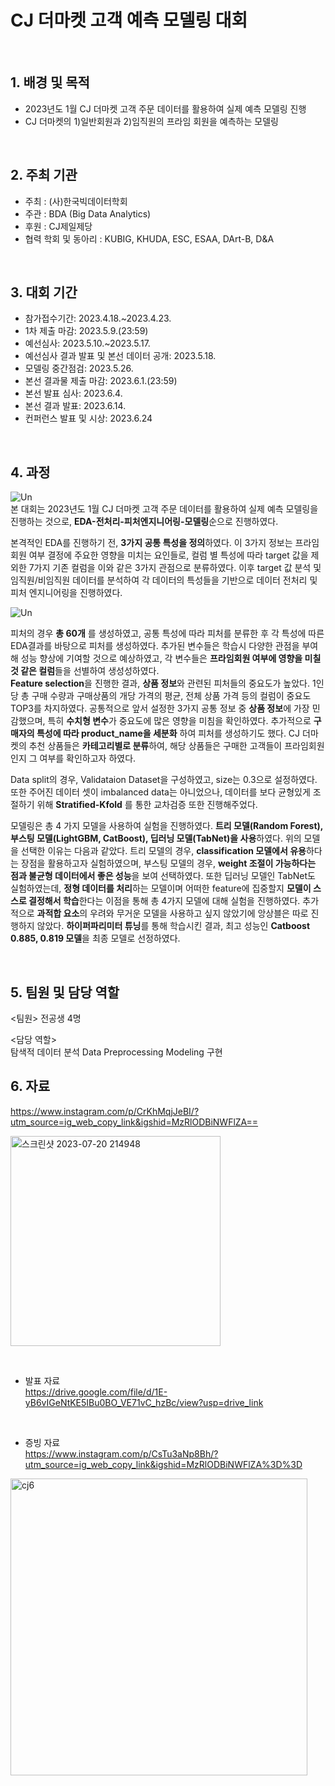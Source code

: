 # CJ 더마켓 고객 예측 모델링 대회 

<br/>

## 1. 배경 및 목적

- 2023년도 1월 CJ 더마켓 고객 주문 데이터를 활용하여 실제 예측 모델링 진행
- CJ 더마켓의 1)일반회원과 2)임직원의 프라임 회원을 예측하는 모델링

<br/>

## 2. 주최 기관

- 주최 : (사)한국빅데이터학회
- 주관 : BDA (Big Data Analytics)
- 후원 : CJ제일제당
- 협력 학회 및 동아리 : KUBIG, KHUDA, ESC, ESAA, DArt-B, D&A

<br/>

## 3. 대회 기간

- 참가접수기간: 2023.4.18.~2023.4.23.
- 1차 제출 마감: 2023.5.9.(23:59)
- 예선심사: 2023.5.10.~2023.5.17.
- 예선심사 결과 발표 및 본선 데이터 공개: 2023.5.18.
- 모델링 중간점검: 2023.5.26.
- 본선 결과물 제출 마감: 2023.6.1.(23:59)
- 본선 발표 심사: 2023.6.4.
- 본선 결과 발표: 2023.6.14.
- 컨퍼런스 발표 및 시상: 2023.6.24
  
<br/>




## 4. 과정   
![Un](https://github.com/Ji-eun-Kim/Big-Data-Processing-n-Visualization/assets/124686375/2e510029-0789-4dc0-8bf9-c811c6984fcd)  
본 대회는 2023년도 1월 CJ 더마켓 고객 주문 데이터를 활용하여 실제 예측 모델링을 진행하는 것으로,  **EDA-전처리-피처엔지니어링-모델링**순으로 진행하였다.  

본격적인 EDA를 진행하기 전, **3가지 공통 특성을 정의**하였다. 이 3가지 정보는 프라임회원 여부 결정에 주요한 영향을 미치는 요인들로, 컬럼 별 특성에 따라 target 값을 제외한 7가지 기존 컬럼을 이와 같은 3가지 관점으로 분류하였다. 이후 target 값 분석 및 임직원/비임직원 데이터를 분석하여 각 데이터의 특성들을 기반으로 데이터 전처리 및 피처 엔지니어링을 진행하였다.    

![Un](https://github.com/Ji-eun-Kim/Big-Data-Processing-n-Visualization/assets/124686375/c116280a-6c1f-452c-a335-33ef093ac1fe)  

피처의 경우 **총 60개** 를 생성하였고, 공통 특성에 따라 피처를 분류한 후 각 특성에 따른 EDA결과를 바탕으로 피처를 생성하였다. 추가된 변수들은 학습시 다양한 관점을 부여해 성능 향상에 기여할 것으로 예상하였고, 각 변수들은 **프라임회원 여부에 영향을 미칠 것 같은 컬럼**들을 선별하여 생성성하였다.   
**Feature selection**을 진행한 결과, **상품 정보**와 관련된 피처들의 중요도가 높았다. 1인당 총 구매 수량과 구매상품의 개당 가격의 평균, 전체 상품 가격 등의 컬럼이 중요도 TOP3를 차지하였다. 공통적으로 앞서 설정한 3가지 공통 정보 중 **상품 정보**에 가장 민감했으며, 특히 **수치형 변수**가 중요도에 많은 영향을 미침을 확인하였다. 추가적으로 **구매자의 특성에 따라 product_name을 세분화** 하여 피처를 생성하기도 했다. CJ 더마켓의 추천 상품들은 **카테고리별로 분류**하여, 해당 상품들은 구매한 고객들이 프라임회원인지 그 여부를 확인하고자 하였다.  

   Data split의 경우, Validataion Dataset을 구성하였고, size는 0.3으로 설정하였다. 또한 주어진 데이터 셋이 imbalanced data는 아니었으나, 데이터를 보다 균형있게 조절하기 위해 **Stratified-Kfold** 를 통한 교차검증 또한 진행해주었다.   

모델링은 총 4 가지 모델을 사용하여 실험을 진행하였다. **트리 모델(Random Forest), 부스팅 모델(LightGBM, CatBoost), 딥러닝 모델(TabNet)을 사용**하였다. 위의 모델을 선택한 이유는 다음과 같았다. 트리 모델의 경우, **classification 모델에서 유용**하다는 장점을 활용하고자 실험하였으며, 부스팅 모델의 경우, **weight 조절이 가능하다는 점과 불균형 데이터에서 좋은 성능**을 보여 선택하였다. 또한 딥러닝 모델인 TabNet도 실험하였는데, **정형 데이터를 처리**하는 모델이며 어떠한 feature에 집중할지 **모델이 스스로 결정해서 학습**한다는 이점을 통해 총 4가지 모델에 대해 실험을 진행하였다. 추가적으로 **과적합 요소**의 우려와 무거운 모델을 사용하고 싶지 않았기에 앙상블은 따로 진행하지 않았다. **하이퍼파리미터 튜닝**를 통해 학습시킨 결과, 최고 성능인 **Catboost 0.885, 0.819 모델**을 최종 모델로 선정하였다.  


<br/>


## 5. 팀원 및 담당 역할
<팀원> 
전공생 4명


<담당 역할>    
탐색적 데이터 분석
Data Preprocessing
Modeling 구현





## 6. 자료
https://www.instagram.com/p/CrKhMqjJeBI/?utm_source=ig_web_copy_link&igshid=MzRlODBiNWFlZA==    

<img width="336" alt="스크린샷 2023-07-20 214948" src="https://github.com/Ji-eun-Kim/Big-Data-Processing-n-Visualization/assets/124686375/cda6fced-fd4f-4e47-b654-502384883435"> <br/>



<br/>

 
- 발표 자료  
https://drive.google.com/file/d/1E-yB6vIGeNtKE5IBu0BO_VE71vC_hzBc/view?usp=drive_link


<br/>

- 증빙 자료  
https://www.instagram.com/p/CsTu3aNp8Bh/?utm_source=ig_web_copy_link&igshid=MzRlODBiNWFlZA%3D%3D  
<img width="475" alt="cj6" src="https://github.com/Ji-eun-Kim/Big-Data-Processing-n-Visualization/assets/124686375/8d89b943-889f-4e72-b8e7-5bb3a478211c">
